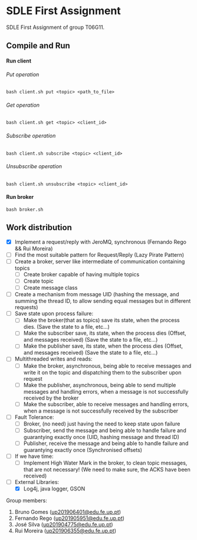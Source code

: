 # SDLE First Assignment

SDLE First Assignment of group T06G11.

## **Compile and Run**

#### Run client

###### Put operation

```
bash client.sh put <topic> <path_to_file>
```

###### Get operation

```
bash client.sh get <topic> <client_id>
```

###### Subscribe operation

```
bash client.sh subscribe <topic> <client_id>
```

###### Unsubscribe operation

```
bash client.sh unsubscribe <topic> <client_id>
```

#### Run broker

```
bash broker.sh
```

## **Work distribution**

- [x] Implement a request/reply with JeroMQ, synchronous (Fernando Rego && Rui Moreira)
- [ ] Find the most suitable pattern for Request/Reply (Lazy Pirate Pattern)
- [ ] Create a broker, server like intermediate of communication containing topics
  - [ ] Create broker capable of having multiple topics 
  - [ ] Create topic 
  - [ ] Create message class
- [ ] Create a mechanism from message UID (hashing the message, and summing the thread ID, to allow sending equal messages but in different requests) 
- [ ] Save state upon process failure:
    - [ ] Make the broker(that as topics) save its state, when the process dies. (Save the state to a file, etc…)
    - [ ] Make the subscriber save, its state, when the process dies (Offset, and messages received) (Save the state to a file, etc…)
    - [ ] Make the publisher save, its state, when the process dies (Offset, and messages received) (Save the state to a file, etc…)
- [ ] Multithreaded writes and reads:
    - [ ] Make the broker, asynchronous, being able to receive messages and write it on the topic and dispatching them to the subscriber upon request
    - [ ] Make the publisher, asynchronous, being able to send multiple messages and handling errors, when a message is not successfully received by the broker
    - [ ] Make the subscriber, able to receive messages and handling errors, when a message is not successfully received by the subscriber
- [ ] Fault Tolerance:
    - [ ] Broker, (no need) just having the need to keep state upon failure
    - [ ] Subscriber, send the message and being able to handle failure and guarantying exactly once (UID, hashing message and thread ID)
    - [ ] Publisher, receive the message and being able to handle failure and guarantying exactly once (Synchronised offsets)
- [ ] If we have time: 
    - [ ] Implement High Water Mark in the broker, to clean topic messages, that are not necessary! (We need to make sure, the ACKS have been received)
- [ ] External Libraries: 
  - [x] Log4j, java logger, GSON

Group members:

1. Bruno Gomes (up201906401@edu.fe.up.pt)
2. Fernando Rego (up201905951@edu.fe.up.pt)
3. José Silva (up201904775@edu.fe.up.pt)
4. Rui Moreira (up201906355@edu.fe.up.pt)
